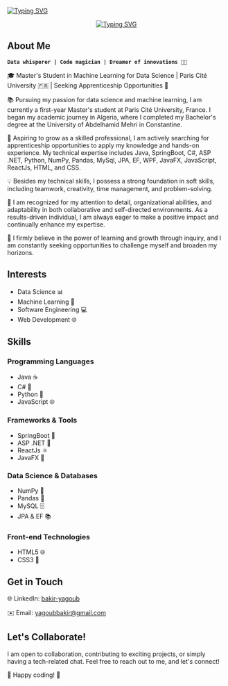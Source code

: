 <p >
<a href="https://git.io/typing-svg"><img src="https://readme-typing-svg.demolab.com?font=Montserrat&weight=500&size=30&duration=0.00001&color=001D3D&center=true&vCenter=true&repeat=false&width=280&lines=%F0%9F%8F%84%E2%80%8D%E2%99%82%EF%B8%8F+YAGOUB+Bakir" alt="Typing SVG" /></a>
</p>



<p align="center">
    <a href="https://git.io/typing-svg"><img src="https://readme-typing-svg.demolab.com?font=Montserrat&weight=500&size=30&pause=1000&color=003566&center=true&vCenter=true&width=600&lines=Passionate+Data+Scientist;Full-stack+Web+Developer;Software+Engineer+%F0%9F%9A%80;%2B5+Years+of+Coding+Experience;Lifelong+Learner+%F0%9F%8C%B1;Seeking+New+Opportunities" alt="Typing SVG" /></a>
</p>




## About Me

**`Data whisperer | Code magician | Dreamer of innovations 🎩✨`**

🎓 Master's Student in Machine Learning for Data Science | Paris Cité University 🇫🇷 | Seeking Apprenticeship Opportunities 🌟

📚 Pursuing my passion for data science and machine learning, I am currently a first-year Master's student at Paris Cité University, France. I began my academic journey in Algeria, where I completed my Bachelor's degree at the University of Abdelhamid Mehri in Constantine.

💼 Aspiring to grow as a skilled professional, I am actively searching for apprenticeship opportunities to apply my knowledge and hands-on experience. My technical expertise includes Java, SpringBoot, C#, ASP .NET, Python, NumPy, Pandas, MySql, JPA, EF, WPF, JavaFX, JavaScript, ReactJs, HTML, and CSS.

💡 Besides my technical skills, I possess a strong foundation in soft skills, including teamwork, creativity, time management, and problem-solving.

🚀 I am recognized for my attention to detail, organizational abilities, and adaptability in both collaborative and self-directed environments. As a results-driven individual, I am always eager to make a positive impact and continually enhance my expertise.

🌱 I firmly believe in the power of learning and growth through inquiry, and I am constantly seeking opportunities to challenge myself and broaden my horizons.

## Interests

- Data Science 📊
- Machine Learning 🤖
- Software Engineering 💻
- Web Development 🌐

## Skills

### Programming Languages

- Java ☕️
- C# 🔷
- Python 🐍
- JavaScript 🌐

### Frameworks & Tools

- SpringBoot 🍃
- ASP .NET 🔷
- ReactJs ⚛️
- JavaFX 🌠

### Data Science & Databases

- NumPy 🐼
- Pandas 🐼
- MySQL 🗄️
- JPA & EF 📚

### Front-end Technologies

- HTML5 🌐
- CSS3 🎨


## Get in Touch

🌐 LinkedIn: [bakir-yagoub](https://www.linkedin.com/in/bakir-yagoub-264721224/)

✉️ Email: [yagoubbakir@gmail.com](mailto:yagoubbakir@gmail.com)

## Let's Collaborate!

I am open to collaboration, contributing to exciting projects, or simply having a tech-related chat. Feel free to reach out to me, and let's connect!

🤝 Happy coding! 🚀
